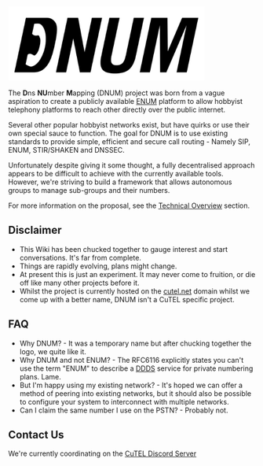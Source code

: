 <div style="text-align: left;">
  <img src="assets/full-logo-dark.svg" alt="My SVG Logo" width="400">
</div>

The **D**ns **NU**mber **M**apping (DNUM) project was born from a vague aspiration to create a publicly available [ENUM](https://datatracker.ietf.org/doc/html/rfc6116) platform to allow hobbyist telephony platforms to reach other directly over the public internet.

Several other popular hobbyist networks exist, but have quirks or use their own special sauce to function. The goal for DNUM is to use existing standards to provide simple, efficient and secure call routing - Namely SIP, ENUM, STIR/SHAKEN and DNSSEC.

Unfortunately despite giving it some thought, a fully decentralised approach appears to be difficult to achieve with the currently available tools. However, we're striving to build a framework that allows autonomous groups to manage sub-groups and their numbers.

For more information on the proposal, see the [Technical Overview](./technical/index.md) section.

## Disclaimer

* This Wiki has been chucked together to gauge interest and start conversations. It's far from complete.
* Things are rapidly evolving, plans might change.
* At present this is just an experiment. It may never come to fruition, or die off like many other projects before it.
* Whilst the project is currently hosted on the [cutel.net](https://cutel.net) domain whilst we come up with a better name, DNUM isn't a CuTEL specific project.

## FAQ

* Why DNUM? - It was a temporary name but after chucking together the logo, we quite like it.
* Why DNUM and not ENUM? - The RFC6116 explicitly states you can't use the term "ENUM" to describe a [DDDS](https://en.wikipedia.org/wiki/Dynamic_Delegation_Discovery_System) service for private numbering plans. Lame.
* But I'm happy using my existing network? - It's hoped we can offer a method of peering into existing networks, but it should also be possible to configure your system to interconnect with multiple networks. 
* Can I claim the same number I use on the PSTN? - Probably not.

## Contact Us

We're currently coordinating on the [CuTEL Discord Server](https://t.co/AixzjCUT9t)